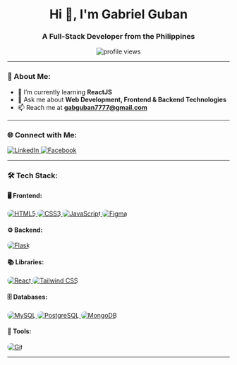 <h1 align="center">Hi 👋, I'm Gabriel Guban</h1>
<h3 align="center">A Full-Stack Developer from the Philippines</h3>

<p align="center">
  <img src="https://komarev.com/ghpvc/?username=gabguban&label=Profile%20Views&color=0e75b6&style=flat" alt="profile views" />
</p>

---

### 🚀 About Me:
- 🌱 I’m currently learning **ReactJS**
- 💬 Ask me about **Web Development, Frontend & Backend Technologies**
- 📫 Reach me at **gabguban7777@gmail.com**

---

### 🌐 Connect with Me:
<p align="left">
  <a href="https://www.linkedin.com/in/gab-guban-474237334/" target="_blank">
    <img src="https://img.shields.io/badge/LinkedIn-%230077B5.svg?style=for-the-badge&logo=linkedin&logoColor=white" alt="LinkedIn" />
  </a>
  <a href="https://fb.com/gab.guban" target="_blank">
    <img src="https://img.shields.io/badge/Facebook-%231877F2.svg?style=for-the-badge&logo=facebook&logoColor=white" alt="Facebook" />
  </a>
</p>

---

### 🛠️ Tech Stack:

#### 🖥️ Frontend:
<p align="left"> 
  <a href="https://www.w3.org/html/" target="_blank">
    <img src="https://img.shields.io/badge/HTML5-%23E34F26.svg?style=for-the-badge&logo=html5&logoColor=white" alt="HTML5" style="border-radius: 8px;" />
  </a> 
  <a href="https://www.w3schools.com/css/" target="_blank">
    <img src="https://img.shields.io/badge/CSS3-%231572B6.svg?style=for-the-badge&logo=css3&logoColor=white" alt="CSS3" style="border-radius: 8px;" />
  </a> 
  <a href="https://developer.mozilla.org/en-US/docs/Web/JavaScript" target="_blank">
    <img src="https://img.shields.io/badge/JavaScript-%23F7DF1E.svg?style=for-the-badge&logo=javascript&logoColor=black" alt="JavaScript" style="border-radius: 8px;" />
  </a> 
  <a href="https://www.figma.com/" target="_blank">
    <img src="https://img.shields.io/badge/Figma-%23F24E1E.svg?style=for-the-badge&logo=figma&logoColor=white" alt="Figma" style="border-radius: 8px;" />
  </a> 
</p>

#### ⚙️ Backend:
<p align="left">
  <a href="https://flask.palletsprojects.com/" target="_blank">
    <img src="https://img.shields.io/badge/Flask-%23000000.svg?style=for-the-badge&logo=flask&logoColor=white" alt="Flask" style="border-radius: 8px;" />
  </a> 
</p>

#### 📚 Libraries:
<p align="left">
  <a href="https://reactjs.org/" target="_blank">
    <img src="https://img.shields.io/badge/React-%2361DAFB.svg?style=for-the-badge&logo=react&logoColor=black" alt="React" style="border-radius: 8px;" />
  </a> 
  <a href="https://tailwindcss.com/" target="_blank">
    <img src="https://img.shields.io/badge/TailwindCSS-%2306B6D4.svg?style=for-the-badge&logo=tailwindcss&logoColor=white" alt="Tailwind CSS" style="border-radius: 8px;" />
  </a> 
</p>

#### 🗄️ Databases:
<p align="left">
  <a href="https://www.mysql.com/" target="_blank">
    <img src="https://img.shields.io/badge/MySQL-%234479A1.svg?style=for-the-badge&logo=mysql&logoColor=white" alt="MySQL" style="border-radius: 8px;" />
  </a> 
  <a href="https://www.postgresql.org" target="_blank">
    <img src="https://img.shields.io/badge/PostgreSQL-%23336791.svg?style=for-the-badge&logo=postgresql&logoColor=white" alt="PostgreSQL" style="border-radius: 8px;" />
  </a> 
  <a href="https://www.mongodb.com/" target="_blank">
    <img src="https://img.shields.io/badge/MongoDB-%2347A248.svg?style=for-the-badge&logo=mongodb&logoColor=white" alt="MongoDB" style="border-radius: 8px;" />
  </a> 
</p>

#### 🔧 Tools:
<p align="left">
  <a href="https://git-scm.com/" target="_blank">
    <img src="https://img.shields.io/badge/Git-%23F05032.svg?style=for-the-badge&logo=git&logoColor=white" alt="Git" style="border-radius: 8px;" />
  </a> 
</p>


---


